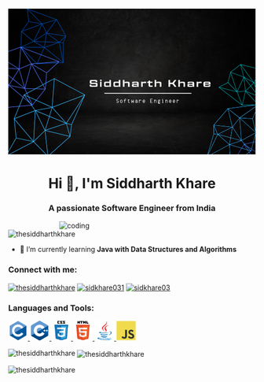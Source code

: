 ![logo](https://github.com/thesiddharthkhare/thesiddharthkhare/blob/main/Github%20banner.png)








<h1 align="center">Hi 👋, I'm Siddharth Khare</h1>
<h3 align="center">A passionate Software Engineer from India</h3>

<img align="right" alt="coding" width="400" src="https://user-images.githubusercontent.com/55389276/140866485-8fb1c876-9a8f-4d6a-98dc-08c4981eaf70.gif">

<p align="left"> <img src="https://komarev.com/ghpvc/?username=thesiddharthkhare&label=Profile%20views&color=0e75b6&style=flat" alt="thesiddharthkhare" /> </p>

- 🌱 I’m currently learning **Java with Data Structures and Algorithms**

<h3 align="left">Connect with me:</h3>
<p align="left">
<a href="https://linkedin.com/in/thesiddharthkhare" target="blank"><img align="center" src="https://raw.githubusercontent.com/rahuldkjain/github-profile-readme-generator/master/src/images/icons/Social/linked-in-alt.svg" alt="thesiddharthkhare" height="30" width="40" /></a>
<a href="https://www.hackerrank.com/sidkhare031" target="blank"><img align="center" src="https://raw.githubusercontent.com/rahuldkjain/github-profile-readme-generator/master/src/images/icons/Social/hackerrank.svg" alt="sidkhare031" height="30" width="40" /></a>
<a href="https://www.leetcode.com/sidkhare03" target="blank"><img align="center" src="https://raw.githubusercontent.com/rahuldkjain/github-profile-readme-generator/master/src/images/icons/Social/leet-code.svg" alt="sidkhare03" height="30" width="40" /></a>
</p>

<h3 align="left">Languages and Tools:</h3>
<p align="left"> <a href="https://www.cprogramming.com/" target="_blank" rel="noreferrer"> <img src="https://raw.githubusercontent.com/devicons/devicon/master/icons/c/c-original.svg" alt="c" width="40" height="40"/> </a> <a href="https://www.w3schools.com/cpp/" target="_blank" rel="noreferrer"> <img src="https://raw.githubusercontent.com/devicons/devicon/master/icons/cplusplus/cplusplus-original.svg" alt="cplusplus" width="40" height="40"/> </a> <a href="https://www.w3schools.com/css/" target="_blank" rel="noreferrer"> <img src="https://raw.githubusercontent.com/devicons/devicon/master/icons/css3/css3-original-wordmark.svg" alt="css3" width="40" height="40"/> </a> <a href="https://www.w3.org/html/" target="_blank" rel="noreferrer"> <img src="https://raw.githubusercontent.com/devicons/devicon/master/icons/html5/html5-original-wordmark.svg" alt="html5" width="40" height="40"/> </a> <a href="https://www.java.com" target="_blank" rel="noreferrer"> <img src="https://raw.githubusercontent.com/devicons/devicon/master/icons/java/java-original.svg" alt="java" width="40" height="40"/> </a> <a href="https://developer.mozilla.org/en-US/docs/Web/JavaScript" target="_blank" rel="noreferrer"> <img src="https://raw.githubusercontent.com/devicons/devicon/master/icons/javascript/javascript-original.svg" alt="javascript" width="40" height="40"/> </a> </p>

<p><img align="left" src="https://github-readme-stats.vercel.app/api/top-langs?username=thesiddharthkhare&show_icons=true&locale=en&layout=compact" alt="thesiddharthkhare" /></p>

<p>&nbsp;<img align="center" src="https://github-readme-stats.vercel.app/api?username=thesiddharthkhare&show_icons=true&locale=en" alt="thesiddharthkhare" /></p>

<p><img align="center" src="https://github-readme-streak-stats.herokuapp.com/?user=thesiddharthkhare&" alt="thesiddharthkhare" /></p>
